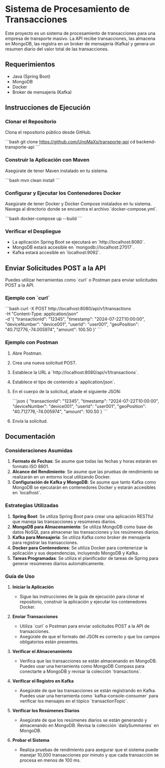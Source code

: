 
# Sistema de Procesamiento de Transacciones

Este proyecto es un sistema de procesamiento de transacciones para una empresa de transporte masivo. La API recibe transacciones, las almacena en MongoDB, las registra en un broker de mensajería (Kafka) y genera un resumen diario del valor total de las transacciones.

## Requerimientos

- Java (Spring Boot)
- MongoDB
- Docker
- Broker de mensajería (Kafka)

## Instrucciones de Ejecución

### Clonar el Repositorio

Clona el repositorio público desde GitHub.

\`\`\`bash
git clone <https://github.com/UnoMaXs/transporte-api>
cd backend-transporte-api
\`\`\`

### Construir la Aplicación con Maven

Asegúrate de tener Maven instalado en tu sistema.

\`\`\`bash
mvn clean install
\`\`\`

### Configurar y Ejecutar los Contenedores Docker

Asegúrate de tener Docker y Docker Compose instalados en tu sistema. Navega al directorio donde se encuentra el archivo \`docker-compose.yml\`.

\`\`\`bash
docker-compose up --build
\`\`\`

### Verificar el Despliegue

- La aplicación Spring Boot se ejecutará en \`http://localhost:8080\`.
- MongoDB estará accesible en \`mongodb://localhost:27017\`.
- Kafka estará accesible en \`localhost:9092\`.

## Enviar Solicitudes POST a la API

Puedes utilizar herramientas como \`curl\` o Postman para enviar solicitudes POST a la API.

### Ejemplo con \`curl\`

\`\`\`bash
curl -X POST http://localhost:8080/api/v1/transactions \
-H "Content-Type: application/json" \
-d '{
"transactionId": "12345",
"timestamp": "2024-07-22T10:00:00",
"deviceNumber": "device001",
"userId": "user001",
"geoPosition": "40.712776,-74.005974",
"amount": 100.50
}'
\`\`\`

### Ejemplo con Postman

1. Abre Postman.
2. Crea una nueva solicitud POST.
3. Establece la URL a \`http://localhost:8080/api/v1/transactions\`.
4. Establece el tipo de contenido a \`application/json\`.
5. En el cuerpo de la solicitud, añade el siguiente JSON:

   \`\`\`json
   {
   "transactionId": "12345",
   "timestamp": "2024-07-22T10:00:00",
   "deviceNumber": "device001",
   "userId": "user001",
   "geoPosition": "40.712776,-74.005974",
   "amount": 100.50
   }
   \`\`\`

6. Envía la solicitud.

## Documentación

### Consideraciones Asumidas

1. **Formato de Fechas**: Se asume que todas las fechas y horas estarán en formato ISO 8601.
2. **Alcance del Rendimiento**: Se asume que las pruebas de rendimiento se realizarán en un entorno local utilizando Docker.
3. **Configuración de Kafka y MongoDB**: Se asume que tanto Kafka como MongoDB se ejecutarán en contenedores Docker y estarán accesibles en \`localhost\`.

### Estrategias Utilizadas

1. **Spring Boot**: Se utiliza Spring Boot para crear una aplicación RESTful que maneja las transacciones y resúmenes diarios.
2. **MongoDB para Almacenamiento**: Se utiliza MongoDB como base de datos NoSQL para almacenar las transacciones y los resúmenes diarios.
3. **Kafka para Mensajería**: Se utiliza Kafka como broker de mensajería para registrar las transacciones.
4. **Docker para Contenedores**: Se utiliza Docker para contenerizar la aplicación y sus dependencias, incluyendo MongoDB y Kafka.
5. **Tareas Programadas**: Se utiliza el planificador de tareas de Spring para generar resúmenes diarios automáticamente.

### Guía de Uso

1. **Iniciar la Aplicación**
    - Sigue las instrucciones de la guía de ejecución para clonar el repositorio, construir la aplicación y ejecutar los contenedores Docker.

2. **Enviar Transacciones**
    - Utiliza \`curl\` o Postman para enviar solicitudes POST a la API de transacciones.
    - Asegúrate de que el formato del JSON es correcto y que los campos obligatorios están presentes.

3. **Verificar el Almacenamiento**
    - Verifica que las transacciones se están almacenando en MongoDB. Puedes usar una herramienta como MongoDB Compass para conectarte a MongoDB y revisar la colección \`transactions\`.

4. **Verificar el Registro en Kafka**
    - Asegúrate de que las transacciones se están registrando en Kafka. Puedes usar una herramienta como \`kafka-console-consumer\` para verificar los mensajes en el tópico \`transactionTopic\`.

5. **Verificar los Resúmenes Diarios**
    - Asegúrate de que los resúmenes diarios se están generando y almacenando en MongoDB. Revisa la colección \`dailySummaries\` en MongoDB.

6. **Probar el Sistema**
    - Realiza pruebas de rendimiento para asegurar que el sistema puede manejar 10,000 transacciones por minuto y que cada transacción se procesa en menos de 100 ms.
